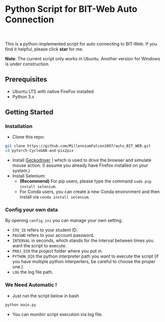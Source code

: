 # Python Script for BIT-Web Auto Connection
<br><br>
This is a python-implemented script for auto connecting to BIT-Web. If you find it helpful, please click **star** for me.

**Note**: The current script only works in Ubuntu. Another version for Windows is under construction.  

## Prerequisites
- Ubuntu LTS with native FireFox installed
- Python 3.x


## Getting Started
### Installation

- Clone this repo:
```bash
git clone https://github.com/MillenniumFalcon1097/auto_BIT_WEB.git
cd pytorch-CycleGAN-and-pix2pix
```
- Install [Geckodriver](https://github.com/mozilla/geckodriver/releases) | which is used to drive the browser and simulate mouse action. (I assume you already have Firefox installed on your system.)
- Install Selenium:
  - **(Recommend)** For pip users, please type the command `sudo pip install selenium`.
  - For Conda users, you can create a new Conda environment and then install via `conda install selenium`.

### Config your own data  
By opening `config.ini` you can manage your own setting.
  - `STU_ID` refers to your student ID.
  - `PASSWD` refers to your account password.
  - `INTERVAL` in seconds, which stands for the interval between times you want the script to execute. 
  - `PROJ_DIR` the project folder where you put in.
  - `PYTHON_DIR` the python interpreter path you want to execute the script (if you have multiple python interperters, be careful to choose the proper one.)
  - `LOG` the log file path.

### We Need Automatic !
- Just run the script below in bash
```bash
python main.py
```
- You can monitor script execution via log file.
